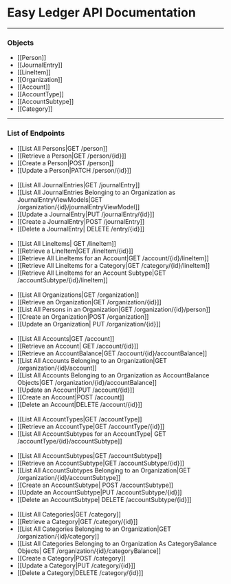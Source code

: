 # Easy Ledger API Documentation
___

### Objects
- [[Person]]
- [[JournalEntry]]
- [[LineItem]]
- [[Organization]]
- [[Account]]
- [[AccountType]]
- [[AccountSubtype]]
- [[Category]]
___
### List of Endpoints
- [[List All Persons|GET /person]]
- [[Retrieve a Person|GET /person/{id}]]
- [[Create a Person|POST /person]]
- [[Update a Person|PATCH /person/{id}]]
<br/> <br/>
- [[List All JournalEntries|GET /journalEntry]]
- [[List All JournalEntries Belonging to an Organization as JournalEntryViewModels|GET /organization/{id}/journalEntryViewModel]]
- [[Update a JournalEntry|PUT /journalEntry/{id}]]
- [[Create a JournalEntry|POST /journalEntry]]
- [[Delete a JournalEntry| DELETE /entry/{id}]]
<br/><br/>
- [[List All LineItems| GET /lineItem]]
- [[Retrieve a LineItem|GET /lineItem/{id}]]
- [[Retrieve All LineItems for an Account|GET /account/{id}/lineItem]]
- [[Retrieve All LineItems for a Category|GET /category/{id}/lineItem]]
- [[Retrieve All LineItems for an Account Subtype|GET /accountSubtype/{id}/lineItem]]
<br/><br/>
- [[List All Organizations|GET /organization]]
- [[Retrieve an Organization|GET /organization/{id}]]
- [[List All Persons in an Organization|GET /organization/{id}/person]]
- [[Create an Organization|POST /organization]]
- [[Update an Organization| PUT /organization/{id}]]
<br/><br/>
- [[List All Accounts|GET /account]]
- [[Retrieve an Account| GET /account/{id}]]
- [[Retrieve an AccountBalance|GET /account/{id}/accountBalance]]
- [[List All Accounts Belonging to an Organization|GET /organization/{id}/account]]
- [[List All Accounts Belonging to an Organization as AccountBalance Objects|GET /organization/{id}/accountBalance]]
- [[Update an Account|PUT /account/{id}]]
- [[Create an Account|POST /account]]
- [[Delete an Account|DELETE /account/{id}]]
<br/><br/>
- [[List All AccountTypes|GET /accountType]]
- [[Retrieve an AccountType|GET /accountType/{id}]]
- [[List All AccountSubtypes for an AccountType| GET /accountType/{id}/accountSubtype]]
<br/><br/>
- [[List All AccountSubtypes|GET /accountSubtype]]
- [[Retrieve an AccountSubtype|GET /accountSubtype/{id}]]
- [[List All AccountSubtypes Belonging to an Organization|GET /organization/{id}/accountSubtype]]
- [[Create an AccountSubtype| POST /accountSubtype]]
- [[Update an AccountSubtype|PUT /accountSubtype/{id}]]
- [[Delete an AccountSubtype| DELETE /accountSubtype/{id}]]
<br/><br/>
- [[List All Categories|GET /category]]
- [[Retrieve a Category|GET /category/{id}]]
- [[List All Categories Belonging to an Organization|GET /organization/{id}/category]]
- [[List All Categories Belonging to an Organization As CategoryBalance Objects| GET /organization/{id}/categoryBalance]]
- [[Create a Category|POST /category]]
- [[Update a Category|PUT /category/{id}]]
- [[Delete a Category|DELETE /category/{id}]]







